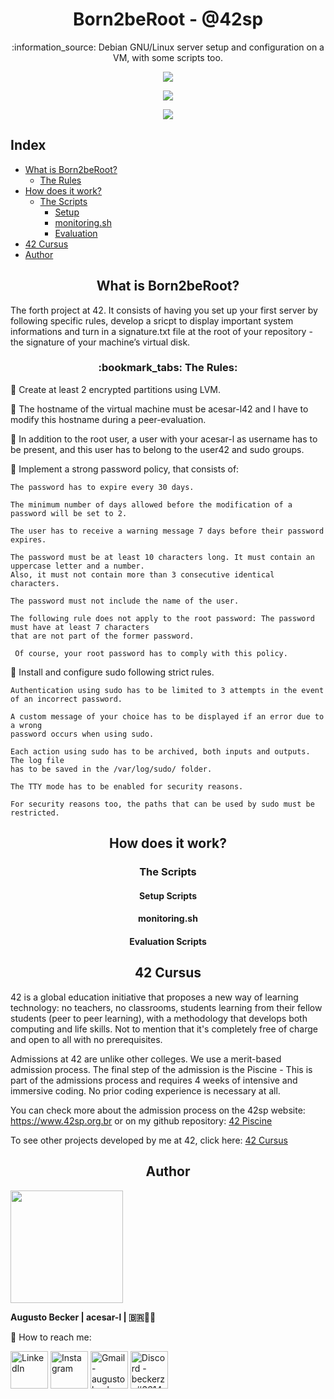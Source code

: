 <h1 align="center"> Born2beRoot - @42sp</h1>
<p align="center">:information_source: Debian GNU/Linux server setup and configuration on a VM, with some scripts too.</p>

<p align="center"><a href="https://www.42sp.org.br/" target="_blank"><img src="https://img.shields.io/static/v1?label=&message=SP&color=000&style=for-the-badge&logo=42""></a></p>
<p align="center"><img src="https://user-images.githubusercontent.com/81205527/172609635-7e885150-0014-4f7b-815d-45ab7bfc2b47.png"> </p>
<p align="center"><a href="https://github.com/augustobecker/Born2beRoot/blob/main/READMES/README-ptbr.md" target="_blank"><img src="https://img.shields.io/badge/dispon%C3%ADvel%20tamb%C3%A9m%20em-PT--BR-yellow"></a></p>


## Index
* [What is Born2beRoot?](#what-is-born2beroot)
	* [The Rules](#the-rules)
* [How does it work?](#how-does-it-work)
	* [The Scripts](#the-scripts)
		* [Setup](#setup-scripts)
		* [monitoring.sh](#monitoring-sh)
		* [Evaluation](#evaluation-scripts)
* [42 Cursus](#42-cursus)
* [Author](#author)

<h2 align="center" id="what-is-born2beroot" > What is Born2beRoot?</h2>
The forth project at 42. It consists of having you set up your first server by following specific rules, develop a sricpt to display important system informations and turn in a signature.txt file at the root of your repository - the signature of your machine’s virtual disk.

<h3 align="center" id="the-rules">:bookmark_tabs: The Rules: </h3>

:small_blue_diamond: Create at least 2 encrypted partitions using LVM.

:small_blue_diamond: The hostname of the virtual machine must be acesar-l42 and I have to modify this hostname during a peer-evaluation.

:small_blue_diamond: In addition to the root user, a user with your acesar-l as username has to be present, and this user has to belong to the user42 and sudo groups.

:small_blue_diamond: Implement a strong password policy, that consists of:

	The password has to expire every 30 days.
	
	The minimum number of days allowed before the modification of a password will be set to 2.
	
	The user has to receive a warning message 7 days before their password expires.
	
	The password must be at least 10 characters long. It must contain an uppercase letter and a number.
	Also, it must not contain more than 3 consecutive identical characters.
	
	The password must not include the name of the user.
	
	The following rule does not apply to the root password: The password must have at least 7 characters
	that are not part of the former password.
	
	 Of course, your root password has to comply with this policy.
	
:small_blue_diamond: Install and configure sudo following strict rules.

	Authentication using sudo has to be limited to 3 attempts in the event of an incorrect password.
	
	A custom message of your choice has to be displayed if an error due to a wrong 
	password occurs when using sudo.
	
	Each action using sudo has to be archived, both inputs and outputs. The log file
	has to be saved in the /var/log/sudo/ folder.
	
	The TTY mode has to be enabled for security reasons.

	For security reasons too, the paths that can be used by sudo must be restricted.
  
<h2 align="center" id="how-does-it-work"> How does it work? </h2>
	
<h3 align="center" id="the-scripts"> The Scripts </h3>
	
<h4 align="center" id="setup-scripts"> Setup Scripts </h2>
	
<h4 align="center" id="monitoring-sh"> monitoring.sh </h2>

<h4 align="center" id="evaluation-scripts"> Evaluation Scripts </h2>
	
<h2 align="center" id="42-cursus"> 42 Cursus </h2>
	
42 is a global education initiative that proposes a new way of learning technology: no teachers, no classrooms,
students learning from their fellow students (peer to peer learning),
with a methodology that develops both computing and life skills.
Not to mention that it's completely free of charge and open to all with no prerequisites.

Admissions at 42 are unlike other colleges. We use a merit-based admission process.
The final step of the admission is the Piscine - This is part of the admissions process and 
requires 4 weeks of intensive and immersive coding. No prior coding experience is necessary at all.
	
You can check more about the admission process on the 42sp website: https://www.42sp.org.br or on my github repository: <a href="">42 Piscine</a>

To see other projects developed by me at 42, click here: <a href="https://github.com/augustobecker/42cursus">42 Cursus </a>

<h2 align="center" id="author"> Author </h2>
<div>
<img height="180em" src="https://user-images.githubusercontent.com/81205527/152089472-0aa06bd9-d882-4c83-adfc-8230d1e958c1.png">
    
<strong> Augusto Becker | acesar-l | 🇧🇷👨‍🚀</strong>
    
:wave: How to reach me: 
    
  <a href="https://www.linkedin.com/in/augusto-becker/" target="_blank"><img align="center" alt="LinkedIn" height="60" src="https://user-images.githubusercontent.com/81205527/157161849-01a9df02-bf32-45be-add4-122bc40b48cf.png"></a>
<a href="https://www.instagram.com/augusto.becker/" target="_blank"><img align="center" alt="Instagram" height="60" src="https://user-images.githubusercontent.com/81205527/157161841-19ec3ab2-2c8f-4ec0-8b9d-3cd885256098.png"></a>
<a href = "mailto:augustobecker.dev@gmail.com"> <img align="center" alt="Gmail - augustobecker.dev@gmail.com" height="60" src="https://user-images.githubusercontent.com/81205527/157161831-eb9dffee-404b-4ffe-b0af-34671219f7fb.png"></a>
<a href="https://discord.gg/3kxYkBRxUy" target="_blank"><img align="center" alt="Discord - beckerzz#3614" height="60" src="https://user-images.githubusercontent.com/81205527/157161820-de88dc63-61a3-4c9f-9445-07ac98bf0bc2.png"></a>
</div>
